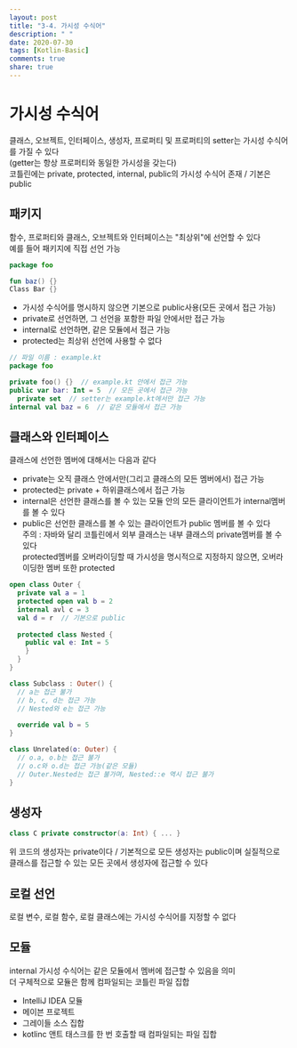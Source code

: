 ```yaml
---
layout: post
title: "3-4. 가시성 수식어"
description: " "
date: 2020-07-30
tags: [Kotlin-Basic]
comments: true
share: true
---
```


# 가시성 수식어
클래스, 오브젝트, 인터페이스, 생성자, 프로퍼티 및 프로퍼티의 setter는 가시성 수식어를 가질 수 있다   
(getter는 항상 프로퍼티와 동일한 가시성을 갖는다)   
코틀린에는 private, protected, internal, public의 가시성 수식어 존재 / 기본은 public
## 패키지
함수, 프로퍼티와 클래스, 오브젝트와 인터페이스는 "최상위"에 선언할 수 있다   
예를 들어 패키지에 직접 선언 가능

```kotlin
package foo

fun baz() {}
Class Bar {}
```

- 가시성 수식어를 명시하지 않으면 기본으로 public사용(모든 곳에서 접근 가능)   
- private로 선언하면, 그 선언을 포함한 파일 안에서만 접근 가능   
- internal로 선언하면, 같은 모듈에서 접근 가능   
- protected는 최상위 선언에 사용할 수 없다

```kotlin
// 파일 이름 : example.kt
package foo

private foo() {}  // example.kt 안에서 접근 가능
public var bar: Int = 5  // 모든 곳에서 접근 가능
  private set  // setter는 example.kt에서만 접근 가능
internal val baz = 6  // 같은 모듈에서 접근 가능
```

## 클래스와 인터페이스
클래스에 선언한 멤버에 대해서는 다음과 같다   
- private는 오직 클래스 안에서만(그리고 클래스의 모든 멤버에서) 접근 가능   
- protected는 private + 하위클래스에서 접근 가능   
- internal은 선언한 클래스를 볼 수 있는 모듈 안의 모든 클라이언트가 internal멤버를 볼 수 있다   
- public은 선언한 클래스를 볼 수 있는 클라이언트가 public 멤버를 볼 수 있다   
주의 : 자바와 달리 코틀린에서 외부 클래스는 내부 클래스의 private멤버를 볼 수 있다   
protected멤버를 오버라이딩할 때 가시성을 명시적으로 지정하지 않으면, 오버라이딩한 멤버 또한 protected

```kotlin
open class Outer {
  private val a = 1
  protected open val b = 2
  internal avl c = 3
  val d = r  // 기본으로 public
  
  protected class Nested {
    public val e: Int = 5
    }
  }
}

class Subclass : Outer() {
  // a는 접근 불가
  // b, c, d는 접근 가능
  // Nested와 e는 접근 가능
  
  override val b = 5
}

class Unrelated(o: Outer) {
  // o.a, o.b는 접근 불가
  // o.c와 o.d는 접근 가능(같은 모듈)
  // Outer.Nested는 접근 불가며, Nested::e 역시 접근 불가
}
```

## 생성자

```kotlin
class C private constructor(a: Int) { ... }
```

위 코드의 생성자는 private이다 / 기본적으로 모든 생성자는 public이며 실질적으로   
클래스를 접근할 수 있는 모든 곳에서 생성자에 접근할 수 있다
## 로컬 선언
로컬 변수, 로컬 함수, 로컬 클래스에는 가시성 수식어를 지정할 수 없다
## 모듈
internal 가시성 수식어는 같은 모듈에서 멤버에 접근할 수 있음을 의미   
더 구체적으로 모듈은 함께 컴파일되는 코틀린 파일 집합
- IntelliJ IDEA 모듈   
- 메이븐 프로젝트   
- 그레이들 소스 집합   
- kotlinc 앤트 태스크를 한 번 호출할 때 컴파일되는 파일 집합
